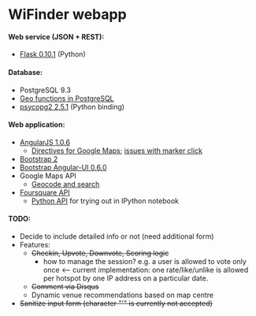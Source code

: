 WiFinder webapp
===============


#### Web service (JSON + REST):

- [Flask 0.10.1](http://blog.miguelgrinberg.com/post/designing-a-restful-api-with-python-and-flask) (Python)

#### Database:

- PostgreSQL 9.3
- [Geo functions in PostgreSQL](http://johanndutoit.net/2013/01/07/searching-in-a-radius-using-postgres.html)
- [psycopg2 2.5.1](http://wiki.postgresql.org/wiki/Using_psycopg2_with_PostgreSQL) (Python binding)

#### Web application:

* [AngularJS 1.0.6](http://code.angularjs.org/1.0.6/)
	* [Directives for Google Maps](http://nlaplante.github.io/angular-google-maps/#!/usage); [issues with marker click](https://github.com/nlaplante/angular-google-maps/issues/85)
* [Bootstrap 2](http://www.onextrapixel.com/2012/11/12/how-to-use-twitter-bootstrap-to-create-a-responsive-website-design/)
* [Bootstrap Angular-UI 0.6.0](http://angular-ui.github.io/bootstrap/)
* Google Maps API
	* [Geocode and search](http://jsfiddle.net/Wijmo/Rqcsj/)
* [Foursquare API](https://developer.foursquare.com/start)
	* [Python API](https://github.com/mLewisLogic/foursquare) for trying out in IPython notebook 


#### TODO:

- Decide to include detailed info or not (need additional form)
- Features:
	- ~~Checkin, Upvote, Downvote, Scoring logic~~
	  - how to manage the session? e.g. a user is allowed to vote only once <-- current implementation: one rate/like/unlike is allowed per hotspot by one IP address on a particular date.
	- ~~Comment via Disqus~~
	- Dynamic venue recommendations based on map centre
- ~~Sanitize input form (character "'" is currently not accepted)~~

